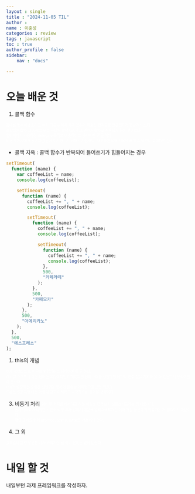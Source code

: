 ```yaml
---
layout : single
title : "2024-11-05 TIL"
author : 
name : 이준성
categories : review
tags : javascript
toc : true
author_profile : false
sidebar:
    nav : "docs"

---
```


# 오늘 배운 것

1. 콜백 함수

<span style = "color:white; font-size:70%">함수를 변수처럼 준다고 해서 다른 곳에서 재귀 함수와 비슷한 감각으로 접근했다가 헷갈려 버렸다.<br>
정확히는 함수 그 자체를 변수 하나에 할당시켜서 그 변수가 함수로 작동되게 하는 것이었다.<br> 
유니티에서 사용하는 delegate 쪽하고 비슷하다고 생각하면 될 듯 하다.<br>
비동기 처리에서 동기처럼 순서를 지정하기 위해서 사용하나, 자칫하면 콜백 지옥에 빠질 수 있으니 주의해야 한다.<br>
</span>

- 콜백 지옥 : 콜백 함수가 반복되어 들어쓰기가 힘들어지는 경우

```js
setTimeout(
  function (name) {
    var coffeeList = name;
    console.log(coffeeList);

    setTimeout(
      function (name) {
        coffeeList += ", " + name;
        console.log(coffeeList);

        setTimeout(
          function (name) {
            coffeeList += ", " + name;
            console.log(coffeeList);

            setTimeout(
              function (name) {
                coffeeList += ", " + name;
                console.log(coffeeList);
              },
              500,
              "카페라떼"
            );
          },
          500,
          "카페모카"
        );
      },
      500,
      "아메리카노"
    );
  },
  500,
  "에스프레소"
);
```

1. this의 개념

<span style = "color:white; font-size:70%">현재 실행되고 있는 곳의 환경이라고 생각하면 될 듯 하다.<br>
레시컬 스코프니 하는 단어는 복잡하지만 이해하자면 현재 this를 선언하면 어디서 변수 값을 가지고 올 수 있는가라 생각하면 좀 편하다.<br>
this가 결정되는 요인은 선언했을 당시의 환경을 기억한다고 보면 되겠다. <br>
오류는 있겠지만 나는 이렇게 먼저 이해하고 시행착오를 겪어볼 생각이다. <br>
</span>

3. 비동기 처리
<span style = "color:white; font-size:70%">위의 두 가지를 배워야만 하는 이유는 결국 js가 싱글스레드라는 점 때문이다.<br>
동기적으로 처리하면 시간이 너무 오래 걸리기 때문에 멀티스레드처럼 여러 개를 분산하여 작업하는 게 필요하기 때문이다.<br>
해당 문제를 위해 promise, async, await를 사용해야 한다.
</span>



4. 그 외

<span style = "color:white; font-size:70%">
클래스나 그런 부분은 차차 배워가면 될 테니 문제는 없어 보인다.
</span>



# 내일 할 것
내일부턴 과제 프레임워크를 작성하자.
